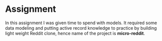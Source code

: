 # Assignment

In this assignment I was given time to spend with models.
It required some data modeling and putting active record knowledge to practice by building light weight Reddit clone, hence name of the project is **micro-reddit**.

